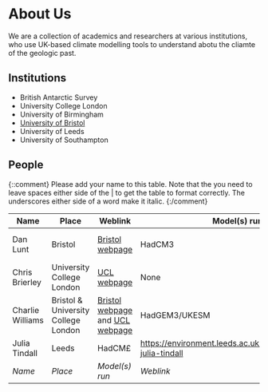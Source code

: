 # About Us
We are a collection of academics and researchers at various institutions, who use UK-based climate modelling tools to understand abotu the cliamte of the geologic past. 

## Institutions

* British Antarctic Survey 
* University College London
* University of Birmingham
* [University of Bristol](https://www.bristol.ac.uk/geography/research/bridge/)
* University of Leeds
* University of Southampton

## People

{::comment}
Please add your name to this table. Note that the you need to leave spaces either side of the | to get the table to format correctly. The underscores either side of a word make it italic. 
{:/comment}

| Name  | Place  | Weblink | Model(s) run | Time Period | 
|-------|--------|--------------|---------|-----|
| Dan Lunt  | Bristol | [Bristol webpage](https://www.bristol.ac.uk/people/person/Dan-Lunt-f54ac388-22de-4fbd-9f8d-0b3b66293a83/) | HadCM3 | All except last millennium |
| Chris Brierley  | University College London  | [UCL webpage](https://profiles.ucl.ac.uk/31914-chris-brierley) | None | Pliocene until Holocene |
| Charlie Williams | Bristol & University College London | [Bristol webpage](https://www.bristol.ac.uk/people/person/Charles-Williams-5a135251-2da3-4a02-9057-d2cea35604c5/) and [UCL webpage](https://profiles.ucl.ac.uk/98620-charles-williams) | HadGEM3/UKESM | Pliocene, midHolocene | 
| Julia Tindall  | Leeds  | HadCM£ | https://environment.leeds.ac.uk/see/staff/1574/dr-julia-tindall | Pliocene (and others) |
| _Name_  | _Place_  | _Model(s) run_ | _Weblink_ |
